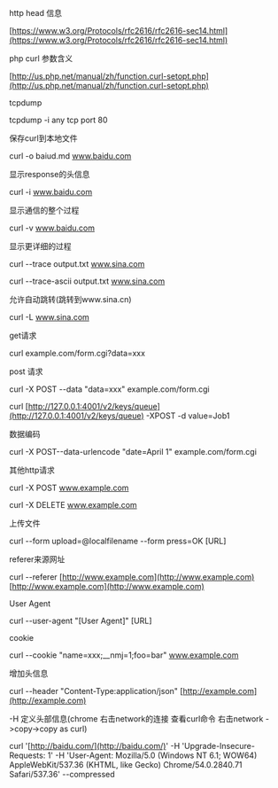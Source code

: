 

http head 信息

[https://www.w3.org/Protocols/rfc2616/rfc2616-sec14.html](https://www.w3.org/Protocols/rfc2616/rfc2616-sec14.html)

php curl 参数含义

[http://us.php.net/manual/zh/function.curl-setopt.php](http://us.php.net/manual/zh/function.curl-setopt.php)

tcpdump

tcpdump -i any tcp port 80

保存curl到本地文件

curl -o baiud.md www.baidu.com

显示response的头信息

curl -i www.baidu.com

显示通信的整个过程

curl -v www.baidu.com

显示更详细的过程

curl --trace output.txt www.sina.com

curl --trace-ascii output.txt www.sina.com

允许自动跳转\(跳转到www.sina.cn\)

curl -L www.sina.com

get请求

curl example.com/form.cgi?data=xxx

post 请求

curl -X POST --data "data=xxx" example.com/form.cgi

curl [http://127.0.0.1:4001/v2/keys/queue](http://127.0.0.1:4001/v2/keys/queue) -XPOST -d value=Job1

数据编码

curl -X POST--data-urlencode "date=April 1" example.com/form.cgi

其他http请求

curl -X POST www.example.com

curl -X DELETE www.example.com

上传文件

curl --form upload=@localfilename --form press=OK \[URL\]

referer来源网址

curl --referer [http://www.example.com](http://www.example.com) [http://www.example.com](http://www.example.com)

User Agent

curl --user-agent "\[User Agent\]" \[URL\]

cookie

curl --cookie "name=xxx;\_\_nmj=1;foo=bar" www.example.com

增加头信息

curl --header "Content-Type:application/json" [http://example.com](http://example.com)

-H 定义头部信息\(chrome 右击network的连接  查看curl命令 右击network -&gt;copy-&gt;copy as curl\)

curl '[http://baidu.com/](http://baidu.com/)' -H 'Upgrade-Insecure-Requests: 1' -H 'User-Agent: Mozilla/5.0 \(Windows NT 6.1; WOW64\) AppleWebKit/537.36 \(KHTML, like Gecko\) Chrome/54.0.2840.71 Safari/537.36' --compressed

